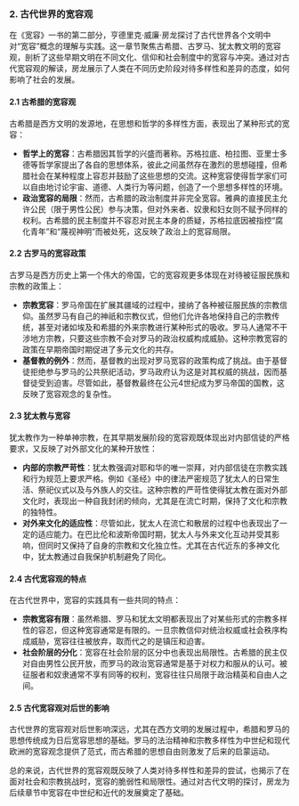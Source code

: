 ### 2. 古代世界的宽容观

在《宽容》一书的第二部分，亨德里克·威廉·房龙探讨了古代世界各个文明中对“宽容”概念的理解与实践。这一章节聚焦古希腊、古罗马、犹太教文明的宽容观，剖析了这些早期文明在不同文化、信仰和社会制度中的宽容与冲突。通过对古代宽容观的解读，房龙展示了人类在不同历史阶段对待多样性和差异的态度，如何影响了社会的发展。

#### 2.1 古希腊的宽容观

古希腊是西方文明的发源地，在思想和哲学的多样性方面，表现出了某种形式的宽容：

- **哲学上的宽容**：古希腊因其哲学的兴盛而著称。苏格拉底、柏拉图、亚里士多德等哲学家提出了各自的思想体系，彼此之间虽然存在激烈的思想碰撞，但希腊社会在某种程度上容忍并鼓励了这些思想的交流。这种宽容使得哲学家们可以自由地讨论宇宙、道德、人类行为等问题，创造了一个思想多样性的环境。
- **政治宽容的局限**：然而，古希腊的政治制度并非完全宽容。雅典的直接民主允许公民（限于男性公民）参与决策，但对外来者、奴隶和妇女则不赋予同样的权利。古希腊的民主制度并不容忍对民主本身的质疑，苏格拉底因被指控“腐化青年”和“蔑视神明”而被处死，这反映了政治上的宽容局限。

#### 2.2 古罗马的宽容政策

古罗马是西方历史上第一个伟大的帝国，它的宽容观更多体现在对待被征服民族和宗教的政策上：

- **宗教宽容**：罗马帝国在扩展其疆域的过程中，接纳了各种被征服民族的宗教信仰。虽然罗马有自己的神祇和宗教仪式，但他们允许各地保持自己的宗教传统，甚至对诸如埃及和希腊的外来宗教进行某种形式的吸收。罗马人通常不干涉地方宗教，只要这些宗教不会对罗马的政治权威构成威胁。这种宗教宽容的政策在早期帝国时期促进了多元文化的共存。
- **基督教的例外**：然而，基督教的出现对罗马宽容的政策构成了挑战。由于基督徒拒绝参与罗马的公共祭祀活动，罗马政府认为这是对其权威的挑战，因而基督徒受到迫害。尽管如此，基督教最终在公元4世纪成为罗马帝国的国教，这反映了宽容观念的复杂性。

#### 2.3 犹太教与宽容

犹太教作为一种单神宗教，在其早期发展阶段的宽容观既体现出对内部信徒的严格要求，又反映了对外部文化的某种开放性：

- **内部的宗教严苛性**：犹太教强调对耶和华的唯一崇拜，对内部信徒在宗教实践和行为规范上要求严格。例如《圣经》中的律法严密规范了犹太人的日常生活、祭祀仪式以及与外族人的交往。这种宗教的严苛性使得犹太教在面对外部文化时，表现出一种自我封闭的倾向，尤其是在流亡时期，保持了文化和宗教的独特性。
- **对外来文化的适应性**：尽管如此，犹太人在流亡和散居的过程中也表现出了一定的适应能力。在巴比伦和波斯帝国时期，犹太人与外来文化互动并受其影响，但同时又保持了自身的宗教和文化独立性。尤其在古代近东的多神文化中，犹太教通过自我保护机制避免了同化。

#### 2.4 古代宽容观的特点

在古代世界中，宽容的实践具有一些共同的特点：

- **宗教宽容有限**：虽然希腊、罗马和犹太文明都表现出了对某些形式的宗教多样性的容忍，但这种宽容通常是有限的。一旦宗教信仰对统治权威或社会秩序构成威胁，宽容往往被放弃，取而代之的是镇压和迫害。
- **社会阶层的分化**：宽容在社会阶层的区分中也表现出局限性。古希腊的民主仅对自由男性公民开放，而罗马的政治宽容通常是基于对权力和服从的认可。被征服者和奴隶通常不享有同等的权利，宽容往往只局限于政治精英和自由人之间。

#### 2.5 古代宽容观对后世的影响

古代世界的宽容观对后世影响深远，尤其在西方文明的发展过程中，希腊和罗马的思想传统成为日后宽容思想的基础。罗马的法治精神和宗教多样性为中世纪和现代欧洲的宽容观念提供了范式，而古希腊的思想自由则激发了后来的启蒙运动。

总的来说，古代世界的宽容观既反映了人类对待多样性和差异的尝试，也揭示了在面对社会和宗教挑战时，宽容的脆弱性和局限性。通过对古代文明的探讨，房龙为后续章节中宽容在中世纪和近代的发展奠定了基础。